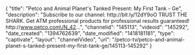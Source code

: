 {
    "title": "Petco and Animal Planet's Tanked Present: My First Tank - Ge",
    "description": "Subscribe to our channel: http:\/\/bit.ly\/12dY9oO TRUST THE SHARK. Get ATM professional products for professional results guaranteed! http:\/\/www.petco.com\/N_42...",
    "channelid": "145113",
    "videoid": "145292",
    "date_created": "1394762639",
    "date_modified": "1418181181",
    "type": "captivate",
    "layout": "channelVideo",
    "url": "\/petco-tv\/petco-and-animal-planet-s-tanked-present-my-first-tank-ge\/145113-145292"
}